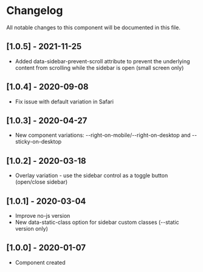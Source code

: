 # Changelog
All notable changes to this component will be documented in this file.

## [1.0.5] - 2021-11-25
- Added data-sidebar-prevent-scroll attribute to prevent the underlying content from scrolling while the sidebar is open (small screen only)

## [1.0.4] - 2020-09-08
- Fix issue with default variation in Safari

## [1.0.3] - 2020-04-27
- New component variations: --right-on-mobile/--right-on-desktop and --sticky-on-desktop

## [1.0.2] - 2020-03-18
- Overlay variation - use the sidebar control as a toggle button (open/close sidebar)

## [1.0.1] - 2020-03-04
- Improve no-js version
- New data-static-class option for sidebar custom classes (--static version only)

## [1.0.0] - 2020-01-07
- Component created
